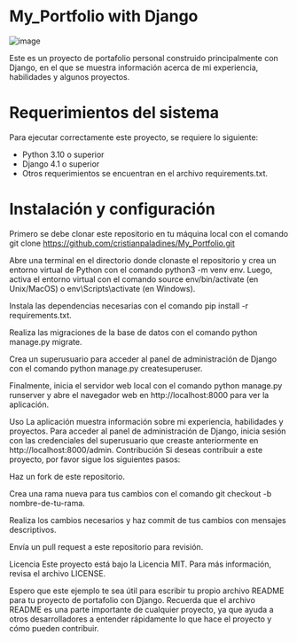 # My_Portfolio with Django

![image](https://user-images.githubusercontent.com/112832288/219879921-40e32a9e-fad8-47a6-a6c0-51ad349d4b0b.png)


Este es un proyecto de portafolio personal construido principalmente con Django, en el que se muestra información acerca de mi experiencia, habilidades y algunos proyectos.

# Requerimientos del sistema
Para ejecutar correctamente este proyecto, se requiere lo siguiente:

- Python 3.10 o superior
- Django 4.1 o superior
- Otros requerimientos se encuentran en el archivo requirements.txt.

# Instalación y configuración
Primero se debe clonar este repositorio en tu máquina local con el comando git clone https://github.com/cristianpaladines/My_Portfolio.git

Abre una terminal en el directorio donde clonaste el repositorio y crea un entorno virtual de Python con el comando python3 -m venv env. Luego, activa el entorno virtual con el comando source env/bin/activate (en Unix/MacOS) o env\Scripts\activate (en Windows).

Instala las dependencias necesarias con el comando pip install -r requirements.txt.

Realiza las migraciones de la base de datos con el comando python manage.py migrate.

Crea un superusuario para acceder al panel de administración de Django con el comando python manage.py createsuperuser.

Finalmente, inicia el servidor web local con el comando python manage.py runserver y abre el navegador web en http://localhost:8000 para ver la aplicación.

Uso
La aplicación muestra información sobre mi experiencia, habilidades y proyectos.
Para acceder al panel de administración de Django, inicia sesión con las credenciales del superusuario que creaste anteriormente en http://localhost:8000/admin.
Contribución
Si deseas contribuir a este proyecto, por favor sigue los siguientes pasos:

Haz un fork de este repositorio.

Crea una rama nueva para tus cambios con el comando git checkout -b nombre-de-tu-rama.

Realiza los cambios necesarios y haz commit de tus cambios con mensajes descriptivos.

Envía un pull request a este repositorio para revisión.

Licencia
Este proyecto está bajo la Licencia MIT. Para más información, revisa el archivo LICENSE.

Espero que este ejemplo te sea útil para escribir tu propio archivo README para tu proyecto de portafolio con Django. Recuerda que el archivo README es una parte importante de cualquier proyecto, ya que ayuda a otros desarrolladores a entender rápidamente lo que hace el proyecto y cómo pueden contribuir.

